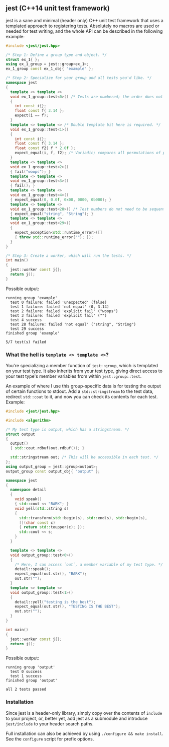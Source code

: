 jest (C++14 unit test framework)
---

jest is a sane and minimal (header only) C++ unit test framework that uses a templated approach to registering tests. Absolutely no macros are used or needed for test writing, and the whole API can be described in the following example:

```cpp
#include <jest/jest.hpp>

/* Step 1: Define a group type and object. */
struct ex_1{ };
using ex_1_group = jest::group<ex_1>;
ex_1_group const ex_1_obj{ "example" };

/* Step 2: Specialize for your group and all tests you'd like. */
namespace jest
{
  template <> template <>
  void ex_1_group::test<0>() /* Tests are numbered; the order does not matter. */
  {
    int const i{};
    float const f{ 3.14 };
    expect(i == f);
  }
  template <> template <> /* Double template bit here is required. */
  void ex_1_group::test<1>()
  {
    int const i{};
    float const f{ 3.14 };
    float const f2{ f * 2.0f };
    expect_equal(i, f, f2); /* Variadic; compares all permutations of pairs. */
  }
  template <> template <>
  void ex_1_group::test<2>()
  { fail("woops"); }
  template <> template <>
  void ex_1_group::test<3>()
  { fail(); }
  template <> template <>
  void ex_1_group::test<4>()
  { expect_equal(0, 0.0f, 0x00, 0000, 0b000); }
  template <> template <>
  void ex_1_group::test<28>() /* Test numbers do not need to be sequential. */
  { expect_equal("string", "String"); }
  template <> template <>
  void ex_1_group::test<29>()
  {
    expect_exception<std::runtime_error>([]
    { throw std::runtime_error{""}; });
  }
}

/* Step 3: Create a worker, which will run the tests. */
int main()
{
  jest::worker const j{};
  return j();
}
```
Possible output:
```
running group 'example'
  test 0 failure: failed 'unexpected' (false)
  test 1 failure: failed 'not equal' (0, 3.14)
  test 2 failure: failed 'explicit fail' ("woops")
  test 3 failure: failed 'explicit fail' ("")
  test 4 success
  test 28 failure: failed 'not equal' ("string", "String")
  test 29 success
finished group 'example'

5/7 test(s) failed

```

### What the hell is `template <> template <>`?
You're specializing a member function of `jest::group`, which is templated on your test type. It also inherits from your test type, giving direct access to your test type's member variables from within `jest::group::test`.

An example of where I use this group-specific data is for testing the output of certain functions to stdout. Add a `std::stringstream` to the test data, redirect `std::cout` to it, and now you can check its contents for each test. Example:
```cpp
#include <jest/jest.hpp>

#include <algorithm>

/* My test type is output, which has a stringstream. */
struct output
{
  output()
  { std::cout.rdbuf(out.rdbuf()); }

  std::stringstream out; /* This will be accessible in each test. */
};
using output_group = jest::group<output>;
output_group const output_obj{ "output" };

namespace jest
{
  namespace detail
  {
    void speak()
    { std::cout << "BARK"; }
    void yell(std::string s)
    {
      std::transform(std::begin(s), std::end(s), std::begin(s),
      [](char const c)
      { return std::toupper(c); });
      std::cout << s;
    }
  }

  template <> template <>
  void output_group::test<0>()
  {
    /* Here, I can access `out`, a member variable of my test type. */
    detail::speak();
    expect_equal(out.str(), "BARK");
    out.str("");
  }
  template <> template <>
  void output_group::test<1>()
  {
    detail::yell("testing is the best");
    expect_equal(out.str(), "TESTING IS THE BEST");
    out.str("");
  }
}

int main()
{
  jest::worker const j{};
  return j();
}
```
Possible output:
```
running group 'output'
  test 0 success
  test 1 success
finished group 'output'

all 2 tests passed
```

### Installation
Since jest is a header-only library, simply copy over the contents of `include` to your project, or, better yet, add jest as a submodule and introduce `jest/include` to your header search paths.  

Full installation can also be achieved by using `./configure && make install`. See the `configure` script for prefix options.  
